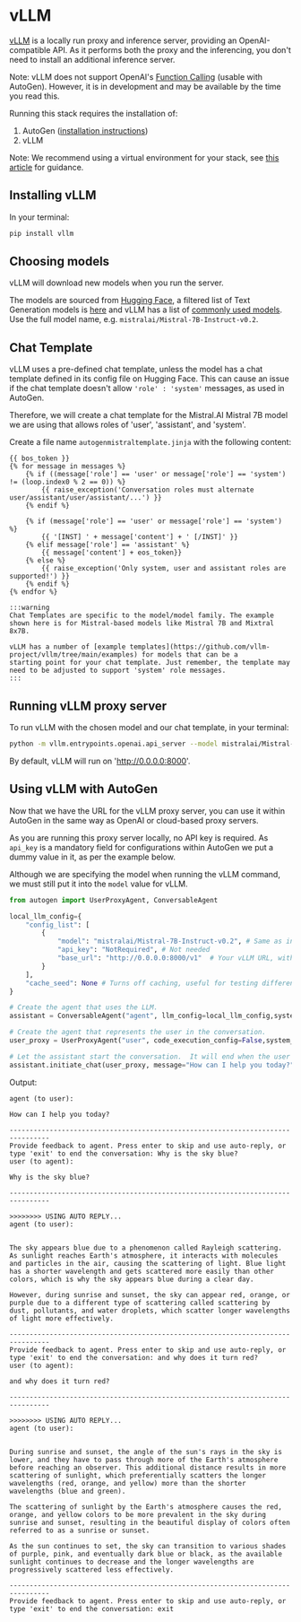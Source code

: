 # vLLM
[vLLM](https://github.com/vllm-project/vllm) is a locally run proxy and inference server,
providing an OpenAI-compatible API. As it performs both the proxy and the inferencing,
you don't need to install an additional inference server.

Note: vLLM does not support OpenAI's [Function Calling](https://platform.openai.com/docs/guides/function-calling)
(usable with AutoGen). However, it is in development and may be available by the time you
read this.

Running this stack requires the installation of:
1. AutoGen ([installation instructions](/docs/installation))
2. vLLM

Note: We recommend using a virtual environment for your stack, see [this article](https://autogenhub.github.io/autogen/docs/installation/#create-a-virtual-environment-optional)
for guidance.

## Installing vLLM

In your terminal:

```bash
pip install vllm
```

## Choosing models

vLLM will download new models when you run the server.

The models are sourced from [Hugging Face](https://huggingface.co), a filtered list of Text
Generation models is [here](https://huggingface.co/models?pipeline_tag=text-generation&sort=trending)
and vLLM has a list of [commonly used models](https://docs.vllm.ai/en/latest/models/supported_models.html).
Use the full model name, e.g. `mistralai/Mistral-7B-Instruct-v0.2`.

## Chat Template

vLLM uses a pre-defined chat template, unless the model has a chat template defined in its config file on Hugging Face.
This can cause an issue if the chat template doesn't allow `'role' : 'system'` messages, as used in AutoGen.

Therefore, we will create a chat template for the Mistral.AI Mistral 7B model we are using that allows roles of 'user',
'assistant', and 'system'.

Create a file name `autogenmistraltemplate.jinja` with the following content:
```` text
{{ bos_token }}
{% for message in messages %}
    {% if ((message['role'] == 'user' or message['role'] == 'system') != (loop.index0 % 2 == 0)) %}
        {{ raise_exception('Conversation roles must alternate user/assistant/user/assistant/...') }}
    {% endif %}

    {% if (message['role'] == 'user' or message['role'] == 'system') %}
        {{ '[INST] ' + message['content'] + ' [/INST]' }}
    {% elif message['role'] == 'assistant' %}
        {{ message['content'] + eos_token}}
    {% else %}
        {{ raise_exception('Only system, user and assistant roles are supported!') }}
    {% endif %}
{% endfor %}
````

````mdx-code-block
:::warning
Chat Templates are specific to the model/model family. The example shown here is for Mistral-based models like Mistral 7B and Mixtral 8x7B.

vLLM has a number of [example templates](https://github.com/vllm-project/vllm/tree/main/examples) for models that can be a
starting point for your chat template. Just remember, the template may need to be adjusted to support 'system' role messages.
:::
````

## Running vLLM proxy server

To run vLLM with the chosen model and our chat template, in your terminal:

```bash
python -m vllm.entrypoints.openai.api_server --model mistralai/Mistral-7B-Instruct-v0.2 --chat-template autogenmistraltemplate.jinja
```

By default, vLLM will run on 'http://0.0.0.0:8000'.

## Using vLLM with AutoGen

Now that we have the URL for the vLLM proxy server, you can use it within AutoGen in the same
way as OpenAI or cloud-based proxy servers.

As you are running this proxy server locally, no API key is required. As ```api_key``` is a mandatory
field for configurations within AutoGen we put a dummy value in it, as per the example below.

Although we are specifying the model when running the vLLM command, we must still put it into the
```model``` value for vLLM.


```python
from autogen import UserProxyAgent, ConversableAgent

local_llm_config={
    "config_list": [
        {
            "model": "mistralai/Mistral-7B-Instruct-v0.2", # Same as in vLLM command
            "api_key": "NotRequired", # Not needed
            "base_url": "http://0.0.0.0:8000/v1"  # Your vLLM URL, with '/v1' added
        }
    ],
    "cache_seed": None # Turns off caching, useful for testing different models
}

# Create the agent that uses the LLM.
assistant = ConversableAgent("agent", llm_config=local_llm_config,system_message="")

# Create the agent that represents the user in the conversation.
user_proxy = UserProxyAgent("user", code_execution_config=False,system_message="")

# Let the assistant start the conversation.  It will end when the user types exit.
assistant.initiate_chat(user_proxy, message="How can I help you today?")
```

Output:

```` text
agent (to user):

How can I help you today?

--------------------------------------------------------------------------------
Provide feedback to agent. Press enter to skip and use auto-reply, or type 'exit' to end the conversation: Why is the sky blue?
user (to agent):

Why is the sky blue?

--------------------------------------------------------------------------------

>>>>>>>> USING AUTO REPLY...
agent (to user):


The sky appears blue due to a phenomenon called Rayleigh scattering. As sunlight reaches Earth's atmosphere, it interacts with molecules and particles in the air, causing the scattering of light. Blue light has a shorter wavelength and gets scattered more easily than other colors, which is why the sky appears blue during a clear day.

However, during sunrise and sunset, the sky can appear red, orange, or purple due to a different type of scattering called scattering by dust, pollutants, and water droplets, which scatter longer wavelengths of light more effectively.

--------------------------------------------------------------------------------
Provide feedback to agent. Press enter to skip and use auto-reply, or type 'exit' to end the conversation: and why does it turn red?
user (to agent):

and why does it turn red?

--------------------------------------------------------------------------------

>>>>>>>> USING AUTO REPLY...
agent (to user):


During sunrise and sunset, the angle of the sun's rays in the sky is lower, and they have to pass through more of the Earth's atmosphere before reaching an observer. This additional distance results in more scattering of sunlight, which preferentially scatters the longer wavelengths (red, orange, and yellow) more than the shorter wavelengths (blue and green).

The scattering of sunlight by the Earth's atmosphere causes the red, orange, and yellow colors to be more prevalent in the sky during sunrise and sunset, resulting in the beautiful display of colors often referred to as a sunrise or sunset.

As the sun continues to set, the sky can transition to various shades of purple, pink, and eventually dark blue or black, as the available sunlight continues to decrease and the longer wavelengths are progressively scattered less effectively.

--------------------------------------------------------------------------------
Provide feedback to agent. Press enter to skip and use auto-reply, or type 'exit' to end the conversation: exit
````
